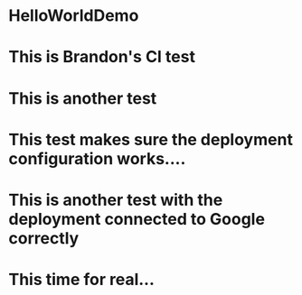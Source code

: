 # HelloWorldDemo
# This is Brandon's CI test
# This is another test
# This test makes sure the deployment configuration works....
# This is another test with the deployment connected to Google correctly
# This time for real...
